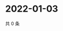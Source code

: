 # 2022-01-03

共 0 条

<!-- BEGIN WEIBO -->
<!-- 最后更新时间 Mon Jan 03 2022 11:15:31 GMT+0800 (China Standard Time) -->

<!-- END WEIBO -->
